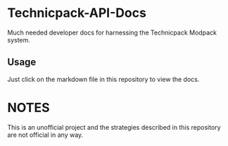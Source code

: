 # Technicpack-API-Docs
Much needed developer docs for harnessing the Technicpack Modpack system.

## Usage

Just click on the markdown file in this repository to view the docs.

# NOTES

This is an unofficial project and the strategies described in this repository are not official in any way.
